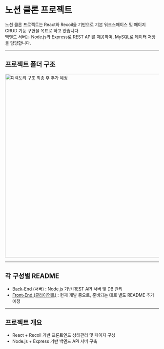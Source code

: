 # 노션 클론 프로젝트

노션 클론 프로젝트는 React와 Recoil을 기반으로 기본 워크스페이스 및 페이지 CRUD 기능 구현을 목표로 하고 있습니다.  
백엔드 서버는 Node.js와 Express로 REST API를 제공하며, MySQL로 데이터 저장을 담당합니다.

---

## 프로젝트 폴더 구조

<img src="" alt="디렉토리 구조 최종 후 추가 예정" width="600" />

---

## 각 구성별 README

- [Back-End (서버)](back-end/README.md) : Node.js 기반 REST API 서버 및 DB 관리
- [Front-End (클라이언트)](front-end/README.md) : 현재 개발 중으로, 준비되는 대로 별도 README 추가 예정

---

## 프로젝트 개요

- React + Recoil 기반 프론트엔드 상태관리 및 페이지 구성
- Node.js + Express 기반 백엔드 API 서버 구축